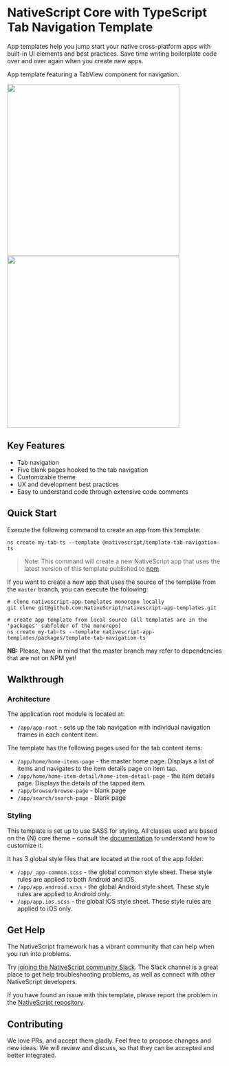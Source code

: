 # NativeScript Core with TypeScript Tab Navigation Template
App templates help you jump start your native cross-platform apps with built-in UI elements and best practices. Save time writing boilerplate code over and over again when you create new apps.

App template featuring a TabView component for navigation.

<img src="/packages/template-tab-navigation-ts/tools/assets/phone-tab-ios.png" height="400" /> <img src="/packages/template-tab-navigation-ts/tools/assets/phone-tab-android.png" height="400" />

## Key Features
- Tab navigation
- Five blank pages hooked to the tab navigation
- Customizable theme
- UX and development best practices
- Easy to understand code through extensive code comments

## Quick Start
Execute the following command to create an app from this template:

```
ns create my-tab-ts --template @nativescript/template-tab-navigation-ts
```

> Note: This command will create a new NativeScript app that uses the latest version of this template published to [npm](https://www.npmjs.com/package/@nativescript/template-tab-navigation-ts).

If you want to create a new app that uses the source of the template from the `master` branch, you can execute the following:

```
# clone nativescript-app-templates monorepo locally
git clone git@github.com:NativeScript/nativescript-app-templates.git

# create app template from local source (all templates are in the 'packages' subfolder of the monorepo)
ns create my-tab-ts --template nativescript-app-templates/packages/template-tab-navigation-ts
```

**NB:** Please, have in mind that the master branch may refer to dependencies that are not on NPM yet!

## Walkthrough

### Architecture
The application root module is located at:
- `/app/app-root` - sets up the tab navigation with individual navigation frames in each content item.

The template has the following pages used for the tab content items:
- `/app/home/home-items-page` - the master home page. Displays a list of items and navigates to the item details page on item tap.
- `/app/home/home-item-detail/home-item-detail-page` - the item details page. Displays the details of the tapped item.
- `/app/browse/browse-page` - blank page
- `/app/search/search-page` - blank page

### Styling
This template is set up to use SASS for styling. All classes used are based on the {N} core theme – consult the [documentation](https://github.com/NativeScript/theme) to understand how to customize it.

It has 3 global style files that are located at the root of the app folder:

- `/app/_app-common.scss` - the global common style sheet. These style rules are applied to both Android and iOS.
- `/app/app.android.scss` - the global Android style sheet. These style rules are applied to Android only.
- `/app/app.ios.scss` - the global iOS style sheet. These style rules are applied to iOS only.

## Get Help
The NativeScript framework has a vibrant community that can help when you run into problems.

Try [joining the NativeScript community Slack](https://www.nativescript.org/slack-invitation-form). The Slack channel is a great place to get help troubleshooting problems, as well as connect with other NativeScript developers.

If you have found an issue with this template, please report the problem in the [NativeScript repository](https://github.com/NativeScript/NativeScript/issues).

## Contributing

We love PRs, and accept them gladly. Feel free to propose changes and new ideas. We will review and discuss, so that they can be accepted and better integrated.
